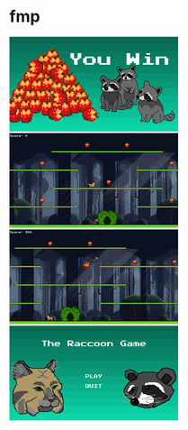 # fmp

<div>
      <a class="example-image-link" href="assets/Fmp/Level.PNG" data-lightbox="example-set" data-title="Click the right half of the image to move forward.">
        <img class="example-image" src="assets/Gallery/EndScene_thumb.png" alt=""/>
  </a>
      <a class="example-image-link" href="assets/Fmp/input.PNG" data-lightbox="example-set" data-title="Or press the right arrow on your keyboard.">
        <img class="example-image" src="assets/Gallery/Game lvl1_thumb.png" alt="" />
  </a>
      <a class="example-image-link" href="assets/Fmp/Menu.PNG" data-lightbox="example-set" data-title="The next image in the set is preloaded as you're viewing.">
        <img class="example-image" src="assets/Gallery/PickUp_thumb.png" alt="" />
  </a>
      <a class="example-image-link" href="assets/Fmp/Shop.PNG" data-lightbox="example-set" data-title="Click anywhere outside the image or the X to the right to close.">
        <img class="example-image" src="assets/Gallery/TitleScreen_thumb.png" alt="" />
  </a>
    </div>

